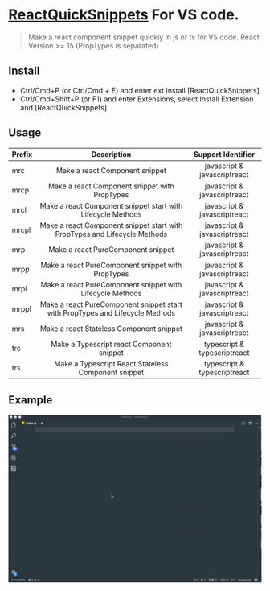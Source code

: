 # [ReactQuickSnippets](https://marketplace.visualstudio.com/items?itemName=Cecil.RQS#overview) For VS code.

> Make a react component snippet quickly in js or ts for VS code.
> React Version >= 15 (PropTypes is separated)

## Install

* Ctrl/Cmd+P (or Ctrl/Cmd + E) and enter ext install [ReactQuickSnippets]
* Ctrl/Cmd+Shift+P (or F1) and enter Extensions, select Install Extension and [ReactQuickSnippets].

## Usage

| Prefix |                                  Description                                  |      Support Identifier      |
| ------ | :---------------------------------------------------------------------------: | :--------------------------: |
| mrc    |                        Make a react Component snippet                         | javascript & javascriptreact |
| mrcp   |                 Make a react Component snippet with PropTypes                 | javascript & javascriptreact |
| mrcl   |          Make a react Component snippet start with Lifecycle Methods          | javascript & javascriptreact |
| mrcpl  |   Make a react Component snippet start with PropTypes and Lifecycle Methods   | javascript & javascriptreact |
| mrp    |                      Make a react PureComponent snippet                       | javascript & javascriptreact |
| mrpp   |               Make a react PureComponent snippet with PropTypes               | javascript & javascriptreact |
| mrpl   |           Make a react PureComponent snippet with Lifecycle Methods           | javascript & javascriptreact |
| mrppl  | Make a react PureComponent snippet start with PropTypes and Lifecycle Methods | javascript & javascriptreact |
| mrs    |                   Make a react Stateless Component snippet                    | javascript & javascriptreact |
| trc    |                   Make a Typescript react Component snippet                   | typescript & typescriptreact |
| trs    |              Make a Typescript React Stateless Component snippet              | typescript & typescriptreact |

## Example

![](images/example.gif)
